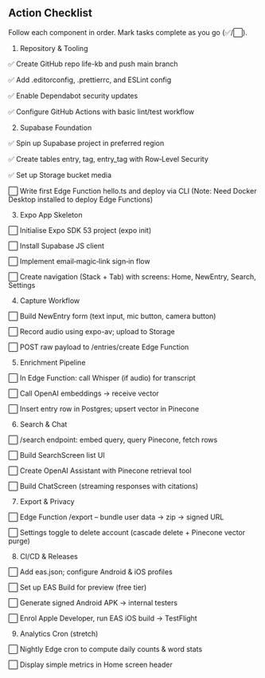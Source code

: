 ## Action Checklist

Follow each component in order. Mark tasks complete as you go (✅/⬜).

1. Repository & Tooling

✅ Create GitHub repo life-kb and push main branch

✅ Add .editorconfig, .prettierrc, and ESLint config

✅ Enable Dependabot security updates

✅ Configure GitHub Actions with basic lint/test workflow

2. Supabase Foundation

✅ Spin up Supabase project in preferred region

✅ Create tables entry, tag, entry_tag with Row‑Level Security

✅ Set up Storage bucket media

⬜ Write first Edge Function hello.ts and deploy via CLI
(Note: Need Docker Desktop installed to deploy Edge Functions)

3. Expo App Skeleton

⬜ Initialise Expo SDK 53 project (expo init)

⬜ Install Supabase JS client

⬜ Implement email‑magic‑link sign‑in flow

⬜ Create navigation (Stack + Tab) with screens: Home, NewEntry, Search, Settings

4. Capture Workflow

⬜ Build NewEntry form (text input, mic button, camera button)

⬜ Record audio using expo-av; upload to Storage

⬜ POST raw payload to /entries/create Edge Function

5. Enrichment Pipeline

⬜ In Edge Function: call Whisper (if audio) for transcript

⬜ Call OpenAI embeddings → receive vector

⬜ Insert entry row in Postgres; upsert vector in Pinecone

6. Search & Chat

⬜ /search endpoint: embed query, query Pinecone, fetch rows

⬜ Build SearchScreen list UI

⬜ Create OpenAI Assistant with Pinecone retrieval tool

⬜ Build ChatScreen (streaming responses with citations)

7. Export & Privacy

⬜ Edge Function /export – bundle user data → zip → signed URL

⬜ Settings toggle to delete account (cascade delete + Pinecone vector purge)

8. CI/CD & Releases

⬜ Add eas.json; configure Android & iOS profiles

⬜ Set up EAS Build for preview (free tier)

⬜ Generate signed Android APK → internal testers

⬜ Enrol Apple Developer, run EAS iOS build → TestFlight

9. Analytics Cron (stretch)

⬜ Nightly Edge cron to compute daily counts & word stats

⬜ Display simple metrics in Home screen header
